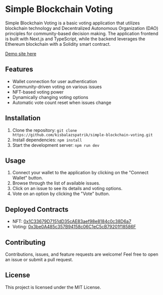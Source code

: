# Simple Blockchain Voting

Simple Blockchain Voting is a basic voting application that utilizes blockchain technology and Decentralized Autonomous Organization (DAO) principles for community-based decision making. The application frontend is built with Next.js and TypeScript, while the backend leverages the Ethereum blockchain with a Solidity smart contract.

[Demo site here](https://demo2.nfteam.eu/ "##Demo site here")

## Features

- Wallet connection for user authentication
- Community-driven voting on various issues
- NFT-based voting power
- Dynamically changing voting options
- Automatic vote count reset when issues change

## Installation

1. Clone the repository:
   `git clone https://github.com/kisbalazspatrik/simple-blockchain-voting.git`
2. Install dependencies:
   `npm install`
3. Start the development server:
   `npm run dev`

## Usage

1. Connect your wallet to the application by clicking on the "Connect Wallet" button.
2. Browse through the list of available issues.
3. Click on an issue to see its details and voting options.
4. Vote on an option by clicking the "Vote" button.

## Deployed Contracts

- NFT: [0x1C33679D7151dD35cAE83aef98e8184c0c38D6a7](https://goerli.etherscan.io/address/0x1c33679d7151dd35cae83aef98e8184c0c38d6a7)
- Voting: [0x3be0A485c357B94158c06C1eC5cB79201f18586F](https://goerli.etherscan.io/address/0x3be0A485c357B94158c06C1eC5cB79201f18586F)

## Contributing

Contributions, issues, and feature requests are welcome! Feel free to open an issue or submit a pull request.

## License

This project is licensed under the MIT License.
